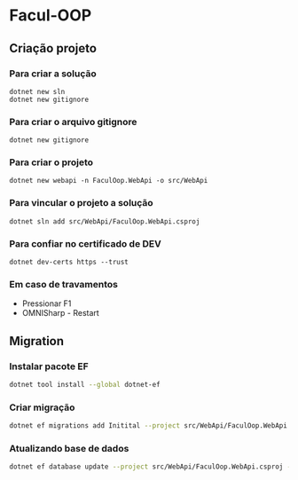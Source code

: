 # Facul-OOP

## Criação projeto

### Para criar a solução

```
dotnet new sln
dotnet new gitignore
```

### Para criar o arquivo gitignore

```
dotnet new gitignore
```

### Para criar o projeto

```
dotnet new webapi -n FaculOop.WebApi -o src/WebApi
```

### Para vincular o projeto a solução

```
dotnet sln add src/WebApi/FaculOop.WebApi.csproj
```

### Para confiar no certificado de DEV

```
dotnet dev-certs https --trust
```

### Em caso de travamentos

-   Pressionar F1
-   OMNISharp - Restart

## Migration

### Instalar pacote EF

```bash
dotnet tool install --global dotnet-ef
```

### Criar migração

```bash
dotnet ef migrations add Initital --project src/WebApi/FaculOop.WebApi.csproj --startup-project src/WebApi/FaculOop.WebApi.csproj
```

### Atualizando base de dados

```bash
dotnet ef database update --project src/WebApi/FaculOop.WebApi.csproj --startup-project src/WebApi/FaculOop.WebApi.csproj
```
